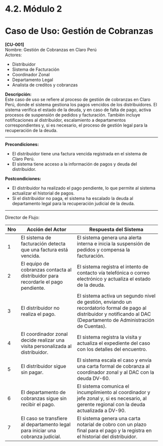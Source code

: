 # 4.2. Módulo 2

# Caso de Uso: Gestión de Cobranzas 

**[CU-001]**  
Nombre: Gestión de Cobranzas en Claro Perú  
Actores:  
- Distribuidor  
- Sistema de Facturación  
- Coordinador Zonal  
- Departamento Legal  
- Analista de creditos y cobranzas

**Descripción:**  
Este caso de uso se refiere al proceso de gestión de cobranzas en Claro Perú, donde el sistema gestiona los pagos vencidos de los distribuidores. El sistema verifica el estado de la deuda, y en caso de falta de pago, activa procesos de suspensión de pedidos y facturación. También incluye notificaciones al distribuidor, escalamiento a departamentos correspondientes y, si es necesario, el proceso de gestión legal para la recuperación de la deuda.

---

**Precondiciones:**  
- El distribuidor tiene una factura vencida registrada en el sistema de Claro Perú.  
- El sistema tiene acceso a la información de pagos y deuda del distribuidor.

**Postcondiciones:**  
- El distribuidor ha realizado el pago pendiente, lo que permite al sistema actualizar el historial de pagos.  
- Si el distribuidor no paga, el sistema ha escalado la deuda al departamento legal para la recuperación judicial de la deuda.

---
 Director de Flujo: 

| Nro | Acción del Actor | Respuesta del Sistema |
|-----|------------------|----------------------|
| 1   | El sistema de facturación detecta que una factura está vencida. | El sistema genera una alerta interna e inicia la suspensión de pedidos y compensa la facturación. |
| 2   | El equipo de cobranzas contacta al distribuidor para recordarle el pago pendiente. | El sistema registra el intento de contacto vía telefónica o correo electrónico y actualiza el estado de la deuda. |
| 3   | El distribuidor no realiza el pago. | El sistema activa un segundo nivel de gestión, enviando un recordatorio formal de pago al distribuidor y notificando al DAC (Departamento de Administración de Cuentas). |
| 4   | El coordinador zonal decide realizar una visita personalizada al distribuidor. | El sistema registra la visita y actualiza el expediente del caso con los detalles del encuentro. |
| 5   | El distribuidor sigue sin pagar. | El sistema escala el caso y envía una carta formal de cobranza al coordinador zonal y al DAC con la deuda DV-60. |
| 6   | El departamento de cobranzas sigue sin recibir el pago. | El sistema comunica el incumplimiento al coordinador y jefe zonal y, si es necesario, al gerente regional con la deuda actualizada a DV-90. |
| 7   | El caso se transfiere al departamento legal para iniciar una cobranza judicial. | El sistema genera una carta notarial de cobro con un plazo final para el pago y la registra en el historial del distribuidor. |
